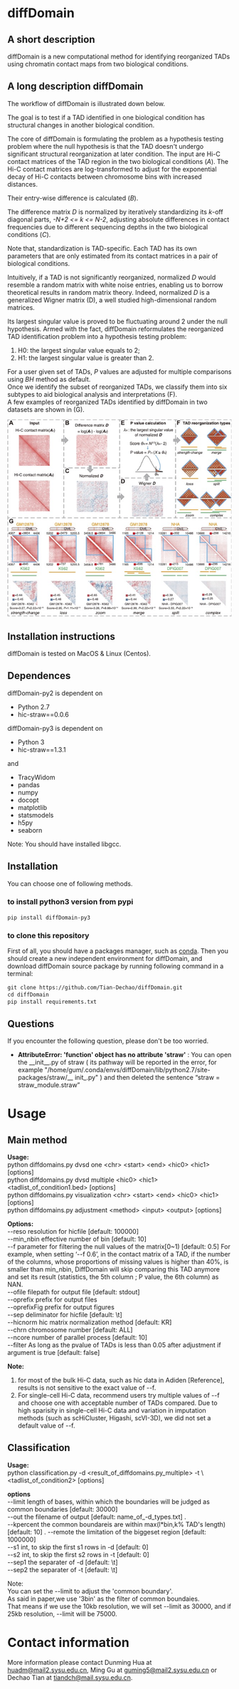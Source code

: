 # diffDomain 

## A short description

diffDomain is a new computational method for identifying reorganized TADs using chromatin contact maps from two biological conditions.   
  
## A long description diffDomain

The workflow of diffDomain is illustrated down below.  

The goal is to test if a TAD identified in one biological condition has structural changes in another biological condition.  

The core of diffDomain is formulating the problem as a hypothesis testing problem where the null hypothesis is that the TAD doesn't undergo significant structural reorganization at later condition.
The input are Hi-C contact matrices of the TAD region in the two biological conditions (*A*).
The Hi-C contact matrices are  log-transformed to adjust for the exponential decay of Hi-C contacts between chromosome bins with increased distances.  

Their entry-wise difference is calculated (*B*).  

The difference matrix *D* is normalized by iteratively standardizing its *k*-off diagonal parts, *-N+2 <= k <= N-2*, adjusting absolute differences in contact frequencies due to different sequencing depths in the two biological conditions (*C*).  

Note that, standardization is TAD-specific. Each TAD has its own parameters that are only estimated from its contact matrices in a pair of biological conditions.  

Intuitively, if a TAD is not significantly reorganized, normalized *D* would resemble a random matrix with white noise entries, enabling us to borrow theoretical results in random matrix theory.
Indeed, normalized *D* is a generalized Wigner matrix (D), a well studied high-dimensional random matrices.  

Its largest singular value is proved to be fluctuating around 2 under the null hypothesis.
Armed with the fact, diffDomain reformulates the reorganized TAD identification problem into a hypothesis testing problem:  
1. H0: the largest singular value equals to 2;  
2. H1: the largest singular value is greater than  2.  

For a user given set of TADs, *P* values are adjusted for multiple comparisons using *BH* method as default.  
Once we identify the subset of reorganized TADs, we classify them into six subtypes to aid biological analysis and interpretations (F).  
A few examples of reorganized TADs identified by diffDomain in two datasets are shown in (G).  


![workflow](/figures/workflow.jpg)

## Installation instructions

diffDomain is tested on MacOS & Linux (Centos).   

## Dependences

diffDomain-py2 is dependent on 
- Python 2.7
- hic-straw==0.0.6 

diffDomain-py3 is dependent on
- Python 3
- hic-straw==1.3.1

and
- TracyWidom 
- pandas 
- numpy 
- docopt 
- matplotlib 
- statsmodels
- h5py 
- seaborn

Note: You should have installed libgcc.

## Installation

You can choose one of following methods. 

### to install python3 version from pypi

```
pip install diffDomain-py3
```

### to clone this repository

First of all, you should have a packages manager, such as [conda](https://docs.conda.io/en/latest/miniconda.html). Then you should create a new independent environment for diffDomain, and download diffDomain source package by running following command in a terminal:

```
git clone https://github.com/Tian-Dechao/diffDomain.git
cd diffDomain
pip install requirements.txt

```  

## Questions
If you encounter the following question, please don't  be too worried.
- **AttributeError: 'function' object has no attribute 'straw'** :
You can open the \_\_init\_\_.py of straw ( its pathway will be reported in the error, for example "/home/gum/.conda/envs/diffDomain/lib/python2.7/site-packages/straw/__ init_.py" ) and then deleted the sentence “straw = straw_module.straw”

  
# Usage

## Main method
**Usage:**  
    python diffdomains.py dvsd one \<chr> \<start> \<end> \<hic0> \<hic1> [options]  
    python diffdomains.py dvsd multiple \<hic0> \<hic1> \<tadlist_of_condition1.bed> [options]  
    python diffdomains.py visualization \<chr> \<start> \<end> \<hic0> \<hic1> [options]  
    python diffdomains.py adjustment \<method> \<input> \<output> [options] 

**Options:**  
    --reso resolution for hicfile  [default: 100000]   
    --min_nbin effective number of bin  [default: 10]    
    --f parameter for filtering the null values of the matrix[0~1)  [default: 0.5] For example, when setting ‘--f 0.6’, in the contact matrix of a TAD, if the number of the columns, whose proportions of missing values is higher than 40%, is smaller than min_nbin, DiffDomain will skip comparing this TAD anymore and set its result (statistics, the 5th column ; P value, the 6th column) as NAN.   
    --ofile filepath for output file  [default: stdout]  
    --oprefix prefix for output files  
    --oprefixFig prefix for output figures  
    --sep deliminator for hicfile  [default: \t]  
    --hicnorm hic matrix normalization method  [default: KR]  
    --chrn chromosome number  [default: ALL]   
    --ncore number of parallel process  [default: 10]  
    --filter As long as the pvalue of TADs is less than 0.05 after adjustment if argument is true  [default: false]  
  
**Note:**
  1. for most of the bulk Hi-C data, such as hic data in Adiden [Reference], results is not sensitive to the exact value of --f.  
  2. For single-cell Hi-C data, recommend users try multiple values of --f and choose one with acceptable number of TADs compared. Due to high sparisity in single-cell Hi-C data and variation in imputation methods (such as scHiCluster, Higashi, scVI-3D), we did not set a default value of --f.  

## Classification
**Usage:**  
    python classification.py -d \<result_of_diffdomains.py_multiple> -t \ <tadlist_of_condition2> [options]

**options**    
    --limit length of bases, within which the boundaries will be judged as common boundaries [default: 30000]  
    --out the filename of output [default: name_of_-d_types.txt] .  
    --kpercent the common boundareis are within max(l*bin,k% TAD's length) [default: 10] . 
    --remote the limitation of the biggeset region [default: 1000000]  
    --s1 int, to skip the first s1 rows in -d [default: 0]  
    --s2 int, to skip the first s2 rows in -t [default: 0]   
    --sep1 the separater of -d [default: \t]    
    --sep2 the separater of -t [default: \t]   
    
Note:   
You can set the --limit to adjust the 'common boundary'.  
As said in paper,we use '3bin' as the filter of common boundaies.  
That means if we use the 10kb resolution, we will set --limit as 30000, and if 25kb resolution, --limit will be 75000.


  

# Contact information

More information please contact Dunming Hua at huadm@mail2.sysu.edu.cn, Ming Gu at guming5@mail2.sysu.edu.cn or Dechao Tian at tiandch@mail.sysu.edu.cn.

